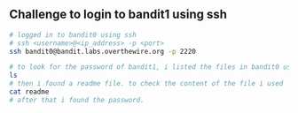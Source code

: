 ## Challenge to login to bandit1 using ssh 
```bash
# logged in to bandit0 using ssh 
# ssh <username>@<ip_address> -p <port>
ssh bandit0@bandit.labs.overthewire.org -p 2220
```

```bash
# to look for the password of bandit1, i listed the files in bandit0 using
ls
# then i found a readme file. to check the content of the file i used
cat readme
# after that i found the password.
```


